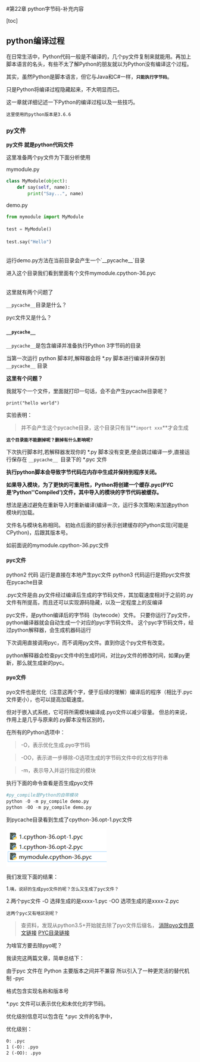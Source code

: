 #第22章 python字节码-补充内容

[toc]



## python编译过程


在日常生活中，Python代码一般是不编译的，几个py文件复制来就能用。再加上脚本语言的名头，有些不太了解Python的朋友就以为Python没有编译这个过程。

其实，虽然Python是脚本语言，但它与Java和C#一样，**`只能执行字节码`**。

只是Python将编译过程隐藏起来，不大明显而已。


这一章就详细记述一下Python的编译过程以及一些技巧。

`这里使用的python版本是3.6.6`


### py文件

**py文件 就是python代码文件**

这里准备两个py文件为下面分析使用

mymodule.py
```python
class MyModule(object):
    def say(self, name):
        print("Say...", name)
```

demo.py
```python
from mymodule import MyModule

test = MyModule()

test.say("Hello")
```

<br>
运行demo.py方法在当前目录会产生一个`__pycache__`目录

进入这个目录我们看到里面有个文件mymodule.cpython-36.pyc

<br>
这里就有两个问题了

`__pycache__`目录是什么？

pyc文件又是什么？


#### `__pycache__`

`__pycache__`是包含编译并准备执行Python 3字节码的目录

当第一次运行 python 脚本时,解释器会将 *.py 脚本进行编译并保存到 `__pycache__` 目录

**这里有个问题？** 

我就写个一个文件，里面就打印一句话，会不会产生pycache目录呢？

```
print("hello world")
```

实验表明：
> 并不会产生这个pycache目录，这个目录只有当**`import xxx`**才会生成


**`这个目录能不能删掉呢？删掉有什么影响呢?`**

下次执行脚本时,若解释器发现你的 *.py 脚本没有变更,便会跳过编译一步,直接运行保存在 `__pycache__ `目录下的 *.pyc 文件


**执行python脚本会导致字节代码在内存中生成并保持到程序关闭。**

**如果导入模块，为了更快的可重用性，Python将创建一个缓存.pyc(PYC是'Python''Compiled')文件，其中导入的模块的字节代码被缓存。**

想法是通过避免在重新导入时重新编译(编译一次，运行多次策略)来加速python模块的加载。

文件名与模块名称相同。
初始点后面的部分表示创建缓存的Python实现(可能是CPython)，后跟其版本号。

如前面说的mymodule.cpython-36.pyc文件

#### pyc文件

python2 代码 运行是直接在本地产生pyc文件
python3 代码运行是把pyc文件放在pycache目录


.pyc文件是由.py文件经过编译后生成的字节码文件，其加载速度相对于之前的.py文件有所提高，而且还可以实现源码隐藏，以及一定程度上的反编译


pyc文件，是python编译后的字节码（bytecode）文件。
只要你运行了py文件，python编译器就会自动生成一个对应的pyc字节码文件。
这个pyc字节码文件，经过python解释器，会生成机器码运行

下次调用直接调用pyc，而不调用py文件。直到你这个py文件有改变。

python解释器会检查pyc文件中的生成时间，对比py文件的修改时间，如果py更新，那么就生成新的pyc。


#### pyo文件

pyo文件也是优化（注意这两个字，便于后续的理解）编译后的程序（相比于.pyc文件更小），也可以提高加载速度。

但对于嵌入式系统，它可将所需模块编译成.pyo文件以减少容量。  但总的来说，作用上是几乎与原来的.py脚本没有区别的，


在所有的Python选项中：

>-O，表示优化生成.pyo字节码

>-OO，表示进一步移除-O选项生成的字节码文件中的文档字符串

>-m，表示导入并运行指定的模块


执行下面的命令查看是否生成pyo文件

```python
#py_compile是Python的自带模块
python -O -m py_compile demo.py
python -OO -m py_compile demo.py
```

到pycache目录看到生成了cpython-36.opt-1.pyc文件

![Alt text](./1578027718663.png)

我们发现下面的结果：

1.`咦，说好的生成pyo文件的呢？怎么又生成了pyc文件？`

2.两个pyc文件
-O 选择生成的是xxxx-1.pyc
-OO 选项生成的是xxxx-2.pyc

`这两个pyc又有啥区别呢？`


>查资料，发现从python3.5+开始就去除了pyo文件后缀名，
[消除pyo文件原文链接](https://www.python.org/dev/peps/pep-0488/)
[PYC目录链接](https://www.python.org/dev/peps/pep-3147/)

为啥官方要去除pyo呢？ 

我读完这两篇文章，简单总结下：

由于pyc 文件在 Python 主要版本之间并不兼容
所以引入了一种更灵活的替代机制 -pyc

格式包含实现名称和版本号

*.pyc 文件可以表示优化和未优化的字节码。

优化级别信息可以包含在 *.pyc 文件的名字中，

优化级别：
```
0: .pyc
1 (-O): .pyo
2 (-OO): .pyo
```